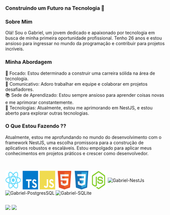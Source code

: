 ### Construindo um Futuro na Tecnologia 🌟
  
### Sobre Mim
Olá! Sou o Gabriel, um jovem dedicado e apaixonado por tecnologia em busca de minha primeira oportunidade profissional. Tenho 26 anos e estou ansioso para ingressar no mundo da programação e contribuir para projetos incríveis.

### Minha Abordagem
💪 Focado: Estou determinado a construir uma carreira sólida na área de tecnologia.<br/>
🤝 Comunicativo: Adoro trabalhar em equipe e colaborar em projetos desafiadores.<br/>
📚 Sede de Aprendizado: Estou sempre ansioso para aprender coisas novas e me aprimorar constantemente.<br/>
🚀 Tecnologias: Atualmente, estou me aprimorando em NestJS, e estou aberto para explorar outras tecnologias.<br/>

### O Que Estou Fazendo ??
Atualmente, estou me aprofundando no mundo do desenvolvimento com o framework NestJS, uma escolha promissora para a construção de aplicativos robustos e escaláveis. Estou empolgado para aplicar meus conhecimentos em projetos práticos e crescer como desenvolvedor.
  
 ##
 <div style="display: inline_block"><br>

 <img align="center" alt="Gabriel-REACT" height="60" width="50" src="https://raw.githubusercontent.com/devicons/devicon/master/icons/react/react-original.svg">
 <img align="center" alt="Gabriel-Ts" height="60" width="50" src="https://raw.githubusercontent.com/devicons/devicon/master/icons/typescript/typescript-plain.svg">
 <img align="center" alt="Gabriel-Js" height="60" width="50" src="https://raw.githubusercontent.com/devicons/devicon/master/icons/javascript/javascript-plain.svg">
 <img align="center" alt="Gabriel-Html" height="60" width="50" src="https://raw.githubusercontent.com/devicons/devicon/master/icons/html5/html5-original.svg">
 <img align="center" alt="Gabriel-CSS" height="60" width="50" src="https://raw.githubusercontent.com/devicons/devicon/master/icons/css3/css3-original.svg">
 <img align="center" alt="Gabriel-Nodejs" height="60" width="50" src="https://raw.githubusercontent.com/devicons/devicon/master/icons/nodejs/nodejs-original.svg">
 <img align="center" alt="Gabriel-NestJs" height="60" width="50" src="https://cdn.jsdelivr.net/gh/devicons/devicon/icons/nestjs/nestjs-plain.svg">
 <img align="center" alt="Gabriel-PostgresSQL" height="60" width="50" src="https://cdn.jsdelivr.net/gh/devicons/devicon/icons/postgresql/postgresql-original.svg">
 <img align="center" alt="Gabriel-SQLite" height="60" width="50" src="https://cdn.jsdelivr.net/gh/devicons/devicon/icons/sqlite/sqlite-original.svg" >
 </div>
 
 ## 
<div> 

 <a href = "mailto:bieldcvs@gmail.com"><img src="https://img.shields.io/badge/-Gmail-%23333?style=for-the-badge&logo=gmail&logoColor=white" target="_blank"></a>
  <a href="https://www.linkedin.com/in/gabriel-carvalho-685700160" target="_blank"><img src="https://img.shields.io/badge/-LinkedIn-%230077B5?style=for-the-badge&logo=linkedin&logoColor=white" target="_blank"></a> 
  
 
</div>
